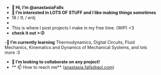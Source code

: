 - **👋 Hi, I’m @anastasiaFalls**
- **👀 I’m interested in LOTS OF STUFF and I like making things sometimes**
-  18 / ♏ / entj 
- 
- This is where I post projects I make in my free time. (WIP) <3
- **check it out >:D**

-**🌱 I’m currently learning** Thermodynamics, Digital Circuits, Fluid Mechanics, Kinematics and Dynamics of Mechanical Systems, and lots more :3

- **💞️ I’m looking to collaborate on any project!**
- ** 📫 How to reach me** (anastasia.falls@aol.com)


<!---
anastasiaFalls/anastasiaFalls is a ✨ special ✨ repository because its `README.md` (this file) appears on your GitHub profile.
You can click the Preview link to take a look at your changes.
--->

<!-- Google tag (gtag.js) 
<script async src="https://www.googletagmanager.com/gtag/js?id=G-H70PK1Y0W5"></script>
<script>
  window.dataLayer = window.dataLayer || [];
  function gtag(){dataLayer.push(arguments);}
  gtag('js', new Date());

  gtag('config', 'G-H70PK1Y0W5');
</script>

 -->


